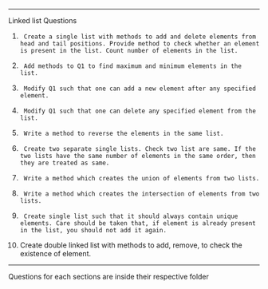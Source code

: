 
**************************************************************************************************************************************
Linked list Questions

1.      Create a single list with methods to add and delete elements from head and tail positions. Provide method to check whether an element is present in the list. Count number of elements in the list.
2.      Add methods to Q1 to find maximum and minimum elements in the list.
3.      Modify Q1 such that one can add a new element after any specified element.
4.      Modify Q1 such that one can delete any specified element from the list.
5.      Write a method to reverse the elements in the same list.
6.      Create two separate single lists. Check two list are same. If the two lists have the same number of elements in the same order, then they are treated as same.
7.      Write a method which creates the union of elements from two lists.
8.      Write a method which creates the intersection of elements from two lists.
9.      Create single list such that it should always contain unique elements. Care should be taken that, if element is already present in the list, you should not add it again.
10.   Create double linked list with methods to add, remove, to check the existence of element.

****************************************************************************************************************************************

Questions for each sections are inside their respective folder
